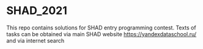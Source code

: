 # SHAD_2021
This repo contains solutions for SHAD entry programming contest. Texts of tasks can be obtained via main SHAD website https://yandexdataschool.ru/ and via internet search
